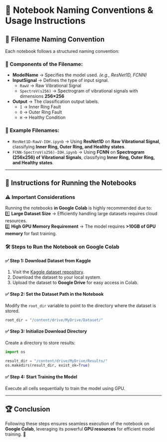 # 📂 **Notebook Naming Conventions & Usage Instructions**  

## 📌 **Filename Naming Convention**  

Each notebook follows a structured naming convention:  

### 🔹 **Components of the Filename:**  
- **ModelName** → Specifies the model used. *(e.g., ResNet1D, FCNN)*  
- **InputSignal** → Defines the type of input signal.  
  - `RawV` → Raw Vibrational Signal  
  - `SpectroV(s256)` → Spectrogram of vibrational signals with dimensions **256×256**  
- **Output** → The classification output labels.  
  - `I` → Inner Ring Fault  
  - `O` → Outer Ring Fault  
  - `H` → Healthy Condition  

### 📍 **Example Filenames:**  
- `ResNet1D-RawV-IOH.ipynb` → Using **ResNet1D** on **Raw Vibrational Signal**, classifying **Inner Ring, Outer Ring, and Healthy states**.  
- `FCNN-SpectroV(s256)-IOH.ipynb` → Using **FCNN** on **Spectrogram (256x256) of Vibrational Signals**, classifying **Inner Ring, Outer Ring, and Healthy states**.  

---

## 🚀 **Instructions for Running the Notebooks**  

### ⚠️ **Important Considerations**  
Running the notebooks **in Google Colab** is highly recommended due to:  
1️⃣ **Large Dataset Size** → Efficiently handling large datasets requires cloud resources.  
2️⃣ **High GPU Memory Requirement** → The model requires **>10GB of GPU memory** for fast training.  

### 🛠 **Steps to Run the Notebook on Google Colab**  

#### ✅ **Step 1: Download Dataset from Kaggle**  
1. Visit the [Kaggle dataset repository]([https://www.kaggle.com/](https://www.kaggle.com/datasets/dippatel03/paderborn-db)).  
2. Download the dataset to your local system.  
3. Upload the dataset to **Google Drive** for easy access in Colab.  

#### ✅ **Step 2: Set the Dataset Path in the Notebook**  
Modify the `root_dir` variable to point to the directory where the dataset is stored.  

```python
root_dir = "/content/drive/MyDrive/Dataset/"
```

#### ✅ **Step 3: Initialize Download Directory**  
Create a directory to store results:  

```python
import os

result_dir = "/content/drive/MyDrive/Results/"
os.makedirs(result_dir, exist_ok=True)
```

#### ✅ **Step 4: Start Training the Model**  
Execute all cells sequentially to train the model using GPU.  

---

## 🏆 **Conclusion**  
Following these steps ensures seamless execution of the notebook on **Google Colab**, leveraging its powerful **GPU resources** for efficient model training. 🚀
